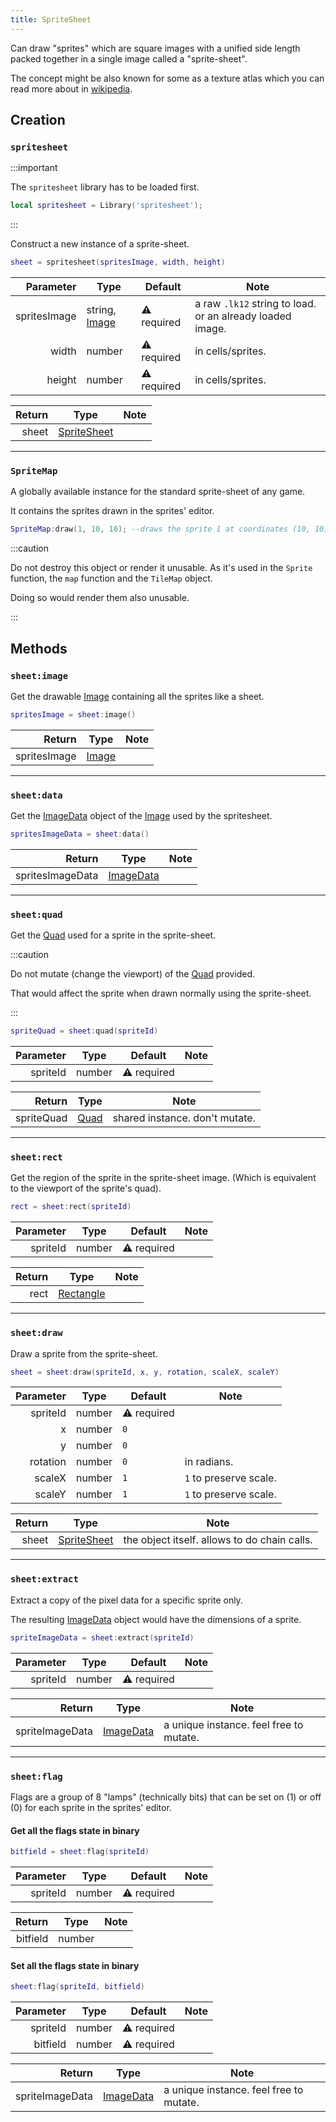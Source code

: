 ```yaml
---
title: SpriteSheet
---
```


Can draw "sprites" which are square images with a unified side length
packed together in a single image called a "sprite-sheet".

The concept might be also known for some as a texture atlas
which you can read more about in [wikipedia](https://en.wikipedia.org/wiki/Texture_atlas).

## Creation

### `spritesheet`

:::important

The `spritesheet` library has to be loaded first.

```lua
local spritesheet = Library('spritesheet');
```

:::

Construct a new instance of a sprite-sheet.

```lua
sheet = spritesheet(spritesImage, width, height)
```

|    Parameter | Type            | Default     | Note                                                      |
|-------------:|-----------------|-------------|-----------------------------------------------------------|
| spritesImage | string, [Image] | ⚠️ required | a raw `.lk12` string to load. or an already loaded image. |
|        width | number          | ⚠️ required | in cells/sprites.                                         |
|       height | number          | ⚠️ required | in cells/sprites.                                         |

| Return | Type          | Note |
|-------:|---------------|------|
|  sheet | [SpriteSheet] |      |

---

### `SpriteMap`

A globally available instance for the standard sprite-sheet of any game.

It contains the sprites drawn in the sprites' editor.

```lua
SpriteMap:draw(1, 10, 10); --draws the sprite 1 at coordinates (10, 10).
```

:::caution

Do not destroy this object or render it unusable.
As it's used in the `Sprite` function, the `map` function and the `TileMap` object.

Doing so would render them also unusable.

:::

## Methods

### `sheet:image`

Get the drawable [Image] containing all the sprites like a sheet.

```lua
spritesImage = sheet:image() 
```

|       Return | Type    | Note |
|-------------:|---------|------|
| spritesImage | [Image] |      |

---

### `sheet:data`

Get the [ImageData] object of the [Image] used by the spritesheet.

```lua
spritesImageData = sheet:data()
```

|           Return | Type        | Note |
|-----------------:|-------------|------|
| spritesImageData | [ImageData] |      |

---

### `sheet:quad`

Get the [Quad] used for a sprite in the sprite-sheet.

:::caution

Do not mutate (change the viewport) of the [Quad] provided.

That would affect the sprite when drawn normally using the sprite-sheet.

:::

```lua
spriteQuad = sheet:quad(spriteId)
```

| Parameter | Type   | Default     | Note |
|----------:|--------|-------------|------|
|  spriteId | number | ⚠️ required |      |

|     Return | Type   | Note                           |
|-----------:|--------|--------------------------------|
| spriteQuad | [Quad] | shared instance. don't mutate. |

---

### `sheet:rect`

Get the region of the sprite in the sprite-sheet image.
(Which is equivalent to the viewport of the sprite's quad).

```lua
rect = sheet:rect(spriteId)
```

| Parameter | Type   | Default     | Note |
|----------:|--------|-------------|------|
|  spriteId | number | ⚠️ required |      |

| Return | Type        | Note |
|-------:|-------------|------|
|   rect | [Rectangle] |      |

---

### `sheet:draw`

Draw a sprite from the sprite-sheet.

```lua
sheet = sheet:draw(spriteId, x, y, rotation, scaleX, scaleY)
```

|   Parameter | Type        | Default     | Note                   |
|------------:|-------------|-------------|------------------------|
|    spriteId | number      | ⚠️ required |                        |
|           x | number      | `0`         |                        |
|           y | number      | `0`         |                        |
|    rotation | number      | `0`         | in radians.            |
|      scaleX | number      | `1`         | `1` to preserve scale. |
|      scaleY | number      | `1`         | `1` to preserve scale. |

| Return | Type          | Note                                         |
|-------:|---------------|----------------------------------------------|
|  sheet | [SpriteSheet] | the object itself. allows to do chain calls. |

---

### `sheet:extract`

Extract a copy of the pixel data for a specific sprite only.

The resulting [ImageData] object would have the dimensions of a sprite.

```lua
spriteImageData = sheet:extract(spriteId)
```

| Parameter | Type   | Default     | Note |
|----------:|--------|-------------|------|
|  spriteId | number | ⚠️ required |      |

|          Return | Type        | Note                                    |
|----------------:|-------------|-----------------------------------------|
| spriteImageData | [ImageData] | a unique instance. feel free to mutate. |

---

### `sheet:flag`

Flags are a group of 8 "lamps" (technically bits) that can be set on (1) or off (0)
for each sprite in the sprites' editor.

#### Get all the flags state in binary

```lua
bitfield = sheet:flag(spriteId)
```

| Parameter | Type   | Default     | Note |
|----------:|--------|-------------|------|
|  spriteId | number | ⚠️ required |      |

|   Return | Type   | Note |
|---------:|--------|------|
| bitfield | number |      |

#### Set all the flags state in binary

```lua
sheet:flag(spriteId, bitfield)
```

| Parameter | Type   | Default     | Note |
|----------:|--------|-------------|------|
|  spriteId | number | ⚠️ required |      |
|  bitfield | number | ⚠️ required |      |

|          Return | Type        | Note                                    |
|----------------:|-------------|-----------------------------------------|
| spriteImageData | [ImageData] | a unique instance. feel free to mutate. |

[SpriteSheet]: #
[Image]: ./image
[ImageData]: ./imagedata
[Quad]: ./quad
[Rectangle]: ../miscellaneous/utilities#Rectangle
